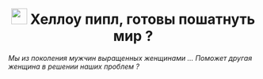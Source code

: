 <h1 align="center"><img src="https://github.com/blackcater/blackcater/raw/main/images/Hi.gif" width="32px" height="32px"/> Хеллоу пипл, готовы пошатнуть мир ?</h1> 
<i align="center">Мы из поколения мужчин выращенных женщинами ... Поможет другая женщина в решении наших проблем ?</i>
